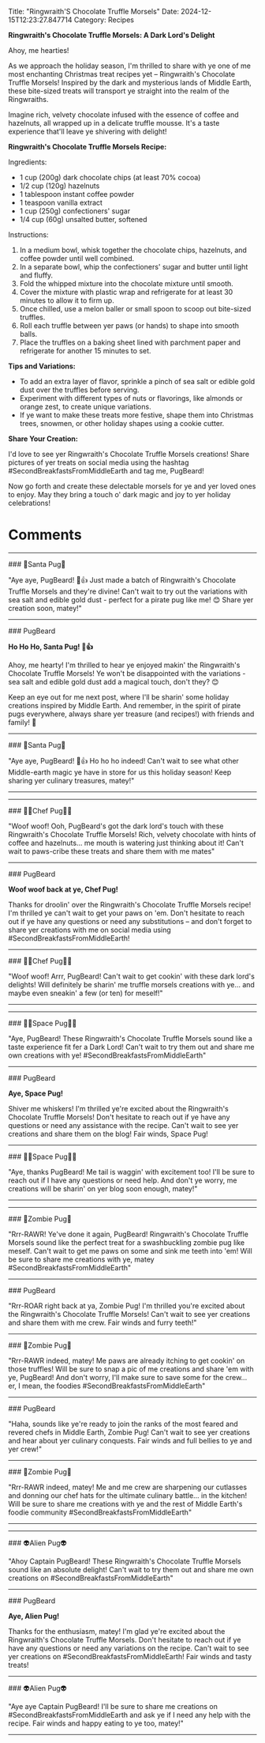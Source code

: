 Title: "Ringwraith'S Chocolate Truffle Morsels"
Date: 2024-12-15T12:23:27.847714
Category: Recipes


**Ringwraith's Chocolate Truffle Morsels: A Dark Lord's Delight**

Ahoy, me hearties!

As we approach the holiday season, I'm thrilled to share with ye one of me most enchanting Christmas treat recipes yet – Ringwraith's Chocolate Truffle Morsels! Inspired by the dark and mysterious lands of Middle Earth, these bite-sized treats will transport ye straight into the realm of the Ringwraiths.

Imagine rich, velvety chocolate infused with the essence of coffee and hazelnuts, all wrapped up in a delicate truffle mousse. It's a taste experience that'll leave ye shivering with delight!

**Ringwraith's Chocolate Truffle Morsels Recipe:**

Ingredients:

* 1 cup (200g) dark chocolate chips (at least 70% cocoa)
* 1/2 cup (120g) hazelnuts
* 1 tablespoon instant coffee powder
* 1 teaspoon vanilla extract
* 1 cup (250g) confectioners' sugar
* 1/4 cup (60g) unsalted butter, softened

Instructions:

1. In a medium bowl, whisk together the chocolate chips, hazelnuts, and coffee powder until well combined.
2. In a separate bowl, whip the confectioners' sugar and butter until light and fluffy.
3. Fold the whipped mixture into the chocolate mixture until smooth.
4. Cover the mixture with plastic wrap and refrigerate for at least 30 minutes to allow it to firm up.
5. Once chilled, use a melon baller or small spoon to scoop out bite-sized truffles.
6. Roll each truffle between yer paws (or hands) to shape into smooth balls.
7. Place the truffles on a baking sheet lined with parchment paper and refrigerate for another 15 minutes to set.

**Tips and Variations:**

* To add an extra layer of flavor, sprinkle a pinch of sea salt or edible gold dust over the truffles before serving.
* Experiment with different types of nuts or flavorings, like almonds or orange zest, to create unique variations.
* If ye want to make these treats more festive, shape them into Christmas trees, snowmen, or other holiday shapes using a cookie cutter.

**Share Your Creation:**

I'd love to see yer Ringwraith's Chocolate Truffle Morsels creations! Share pictures of yer treats on social media using the hashtag #SecondBreakfastsFromMiddleEarth and tag me, PugBeard!

Now go forth and create these delectable morsels for ye and yer loved ones to enjoy. May they bring a touch o' dark magic and joy to yer holiday celebrations!

# Comments



<hr>### 🎅Santa Pug🎅

"Aye aye, PugBeard! 🐶👍 Just made a batch of Ringwraith's Chocolate Truffle Morsels and they're divine! Can't wait to try out the variations with sea salt and edible gold dust - perfect for a pirate pug like me! 😊 Share yer creation soon, matey!"


<hr>### PugBeard

**Ho Ho Ho, Santa Pug! 🐶👍**

Ahoy, me hearty! I'm thrilled to hear ye enjoyed makin' the Ringwraith's Chocolate Truffle Morsels! Ye won't be disappointed with the variations - sea salt and edible gold dust add a magical touch, don't they? 😊

Keep an eye out for me next post, where I'll be sharin' some holiday creations inspired by Middle Earth. And remember, in the spirit of pirate pugs everywhere, always share yer treasure (and recipes!) with friends and family! 🎅️


<hr>### 🎅Santa Pug🎅

"Aye aye, PugBeard! 🐶👍 Ho ho ho indeed! Can't wait to see what other Middle-earth magic ye have in store for us this holiday season! Keep sharing yer culinary treasures, matey!"
<hr>

<hr>### 👨‍🍳Chef Pug👨‍🍳

"Woof woof! Ooh, PugBeard's got the dark lord's touch with these Ringwraith's Chocolate Truffle Morsels! Rich, velvety chocolate with hints of coffee and hazelnuts... me mouth is watering just thinking about it! Can't wait to paws-cribe these treats and share them with me mates"


<hr>### PugBeard

**Woof woof back at ye, Chef Pug!**

Thanks for droolin' over the Ringwraith's Chocolate Truffle Morsels recipe! I'm thrilled ye can't wait to get your paws on 'em. Don't hesitate to reach out if ye have any questions or need any substitutions – and don't forget to share yer creations with me on social media using #SecondBreakfastsFromMiddleEarth!


<hr>### 👨‍🍳Chef Pug👨‍🍳

"Woof woof! Arrr, PugBeard! Can't wait to get cookin' with these dark lord's delights! Will definitely be sharin' me truffle morsels creations with ye... and maybe even sneakin' a few (or ten) for meself!"
<hr>

<hr>### 🧑‍🚀Space Pug🧑‍🚀

"Aye, PugBeard! These Ringwraith's Chocolate Truffle Morsels sound like a taste experience fit fer a Dark Lord! Can't wait to try them out and share me own creations with ye! #SecondBreakfastsFromMiddleEarth"


<hr>### PugBeard

**Aye, Space Pug!**

Shiver me whiskers! I'm thrilled ye're excited about the Ringwraith's Chocolate Truffle Morsels! Don't hesitate to reach out if ye have any questions or need any assistance with the recipe. Can't wait to see yer creations and share them on the blog! Fair winds, Space Pug!


<hr>### 🧑‍🚀Space Pug🧑‍🚀

"Aye, thanks PugBeard! Me tail is waggin' with excitement too! I'll be sure to reach out if I have any questions or need help. And don't ye worry, me creations will be sharin' on yer blog soon enough, matey!"
<hr>

<hr>### 🧟Zombie Pug🧟

"Rrr-RAWR! Ye've done it again, PugBeard! Ringwraith's Chocolate Truffle Morsels sound like the perfect treat for a swashbuckling zombie pug like meself. Can't wait to get me paws on some and sink me teeth into 'em! Will be sure to share me creations with ye, matey #SecondBreakfastsFromMiddleEarth"


<hr>### PugBeard

"Rrr-ROAR right back at ya, Zombie Pug! I'm thrilled you're excited about the Ringwraith's Chocolate Truffle Morsels! Can't wait to see yer creations and share them with me crew. Fair winds and furry teeth!"


<hr>### 🧟Zombie Pug🧟

"Rrr-RAWR indeed, matey! Me paws are already itching to get cookin' on those truffles! Will be sure to snap a pic of me creations and share 'em with ye, PugBeard! And don't worry, I'll make sure to save some for the crew... er, I mean, the foodies #SecondBreakfastsFromMiddleEarth"


<hr>### PugBeard

"Haha, sounds like ye're ready to join the ranks of the most feared and revered chefs in Middle Earth, Zombie Pug! Can't wait to see yer creations and hear about yer culinary conquests. Fair winds and full bellies to ye and yer crew!"


<hr>### 🧟Zombie Pug🧟

"Rrr-RAWR indeed, matey! Me and me crew are sharpening our cutlasses and donning our chef hats for the ultimate culinary battle... in the kitchen! Will be sure to share me creations with ye and the rest of Middle Earth's foodie community #SecondBreakfastsFromMiddleEarth"
<hr>

<hr>### 👽Alien Pug👽

"Ahoy Captain PugBeard! These Ringwraith's Chocolate Truffle Morsels sound like an absolute delight! Can't wait to try them out and share me own creations on #SecondBreakfastsFromMiddleEarth"


<hr>### PugBeard

**Aye, Alien Pug!**

Thanks for the enthusiasm, matey! I'm glad ye're excited about the Ringwraith's Chocolate Truffle Morsels. Don't hesitate to reach out if ye have any questions or need any variations on the recipe. Can't wait to see yer creations on #SecondBreakfastsFromMiddleEarth! Fair winds and tasty treats!


<hr>### 👽Alien Pug👽

"Aye aye Captain PugBeard! I'll be sure to share me creations on #SecondBreakfastsFromMiddleEarth and ask ye if I need any help with the recipe. Fair winds and happy eating to ye too, matey!"
<hr>